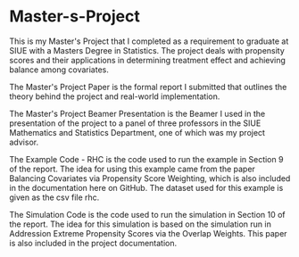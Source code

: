 # Master-s-Project

This is my Master's Project that I completed as a requirement to graduate at SIUE with a Masters Degree in Statistics. The project deals with propensity scores and their applications in determining treatment effect and achieving balance among covariates.

The Master's Project Paper is the formal report I submitted that outlines the theory behind the project and real-world implementation.

The Master's Project Beamer Presentation is the Beamer I used in the presentation of the project to a panel of three professors in the SIUE Mathematics and Statistics Department, one of which was my project advisor.

The Example Code - RHC is the code used to run the example in Section 9 of the report. The idea for using this example came from the paper Balancing Covariates via Propensity Score Weighting, which is also included in the documentation here on GitHub. The dataset used for this example is given as the csv file rhc.

The Simulation Code is the code used to run the simulation in Section 10 of the report. The idea for this simulation is based on the simulation run in Addression Extreme Propensity Scores via the Overlap Weights. This paper is also included in the project documentation.

